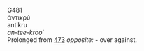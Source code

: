 <body>
  <p>G481<br>  ἀντικρύ  <br> antikru  <br><i>an-tee-kroo‘ </i><br>Prolonged from <a href="g0473.htm">473</a>  <i>opposite:</i> - over against.<br></p>
 </body>